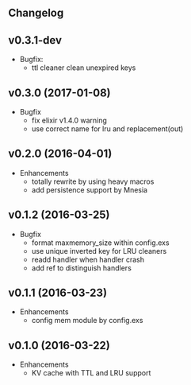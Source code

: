 ## Changelog

## v0.3.1-dev
* Bugfix:
  * ttl cleaner clean unexpired keys

## v0.3.0 (2017-01-08)
* Bugfix
  * fix elixir v1.4.0 warning
  * use correct name for lru and replacement(out)

## v0.2.0 (2016-04-01)
* Enhancements
  * totally rewrite by using heavy macros
  * add persistence support by Mnesia

## v0.1.2 (2016-03-25)
* Bugfix
  * format maxmemory_size within config.exs
  * use unique inverted key for LRU cleaners
  * readd handler when handler crash
  * add ref to distinguish handlers

## v0.1.1 (2016-03-23)
* Enhancements
  * config mem module by config.exs

## v0.1.0 (2016-03-22)
* Enhancements
  * KV cache with TTL and LRU support
